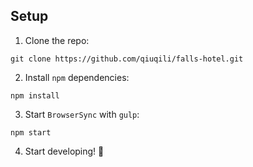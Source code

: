 ## Setup

1. Clone the repo:
  ```shell
  git clone https://github.com/qiuqili/falls-hotel.git
  ```

2. Install `npm` dependencies:
  ```shell
  npm install
  ```

3. Start `BrowserSync` with `gulp`:
  ```shell
  npm start
  ```

4. Start developing! :avocado:

